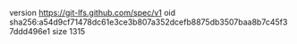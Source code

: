 version https://git-lfs.github.com/spec/v1
oid sha256:a54d9cf71478dc61e3ce3b807a352dcefb8875db3507baa8b7c45f37ddd496e1
size 1315
